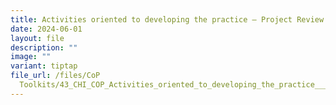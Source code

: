 ```yaml
---
title: Activities oriented to developing the practice – Project Review or Post Mortem
date: 2024-06-01
layout: file
description: ""
image: ""
variant: tiptap
file_url: /files/CoP
  Toolkits/43_CHI_COP_Activities_oriented_to_developing_the_practice___Project_Review_or_Post_Mortem.pdf
---
```

